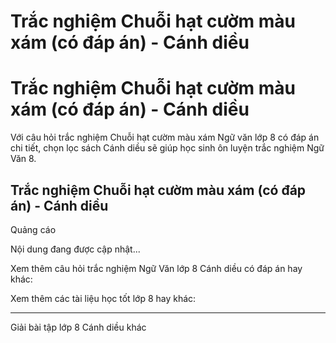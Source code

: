 # Trắc nghiệm Chuỗi hạt cườm màu xám (có đáp án) - Cánh diều

# Trắc nghiệm Chuỗi hạt cườm màu xám (có đáp án) - Cánh diều

Với câu hỏi trắc nghiệm Chuỗi hạt cườm màu xám Ngữ văn lớp 8 có đáp án chi tiết, chọn lọc sách Cánh diều sẽ giúp học sinh ôn luyện trắc nghiệm Ngữ Văn 8.

## Trắc nghiệm Chuỗi hạt cườm màu xám (có đáp án) - Cánh diều

Quảng cáo

Nội dung đang được cập nhật...

Xem thêm câu hỏi trắc nghiệm Ngữ Văn lớp 8 Cánh diều có đáp án hay khác:

Xem thêm các tài liệu học tốt lớp 8 hay khác:

* * *

Giải bài tập lớp 8 Cánh diều khác
